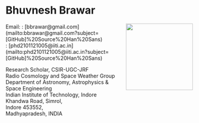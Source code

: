 # Bhuvnesh Brawar
<img align="right" width="180" height="180" src="https://user-images.githubusercontent.com/90771976/192949365-df66d0c8-1cf4-4a6a-bfbf-1f9d0fc748dd.png">
Email:  
  : [bbrawar@gmail.com](mailto:bbrawar@gmail.com?subject=[GitHub]%20Source%20Han%20Sans) <br />
  : [phd2101121005@iiti.ac.in](mailto:phd2101121005@iiti.ac.in?subject=[GitHub]%20Source%20Han%20Sans)<br />


Research Scholar, CSIR-UGC-JRF <br />
Radio Cosmology and Space Weather Group <br /> 
Department of Astronomy, Astrophysics & Space Engineering <br />
Indian Institute of Technology, Indore <br />
Khandwa Road, Simrol, <br />
Indore 453552, <br />
Madhyapradesh, INDIA <br />

